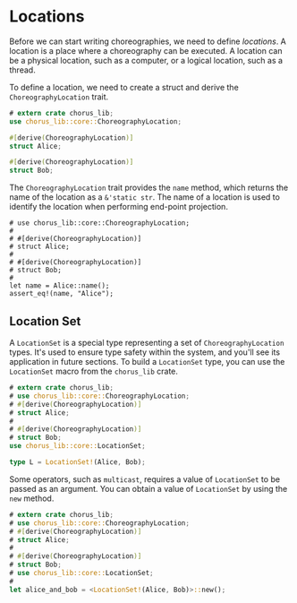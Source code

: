 # Locations

Before we can start writing choreographies, we need to define _locations_. A location is a place where a choreography can be executed. A location can be a physical location, such as a computer, or a logical location, such as a thread.

To define a location, we need to create a struct and derive the `ChoreographyLocation` trait.

```rust
# extern crate chorus_lib;
use chorus_lib::core::ChoreographyLocation;

#[derive(ChoreographyLocation)]
struct Alice;

#[derive(ChoreographyLocation)]
struct Bob;
```

The `ChoreographyLocation` trait provides the `name` method, which returns the name of the location as a `&'static str`. The name of a location is used to identify the location when performing end-point projection.

```rust,ignore
# use chorus_lib::core::ChoreographyLocation;
#
# #[derive(ChoreographyLocation)]
# struct Alice;
#
# #[derive(ChoreographyLocation)]
# struct Bob;
#
let name = Alice::name();
assert_eq!(name, "Alice");
```

## Location Set

A `LocationSet` is a special type representing a set of `ChoreographyLocation` types. It's used to ensure type safety within the system, and you'll see its application in future sections. To build a `LocationSet` type, you can use the `LocationSet` macro from the `chorus_lib` crate.

```rust
# extern crate chorus_lib;
# use chorus_lib::core::ChoreographyLocation;
# #[derive(ChoreographyLocation)]
# struct Alice;
#
# #[derive(ChoreographyLocation)]
# struct Bob;
use chorus_lib::core::LocationSet;

type L = LocationSet!(Alice, Bob);
```

Some operators, such as `multicast`, requires a value of `LocationSet` to be passed as an argument. You can obtain a value of `LocationSet` by using the `new` method.

```rust
# extern crate chorus_lib;
# use chorus_lib::core::ChoreographyLocation;
# #[derive(ChoreographyLocation)]
# struct Alice;
#
# #[derive(ChoreographyLocation)]
# struct Bob;
# use chorus_lib::core::LocationSet;
#
let alice_and_bob = <LocationSet!(Alice, Bob)>::new();
```
